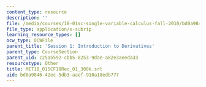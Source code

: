 ```yaml
---
content_type: resource
description: ''
file: /media/courses/18-01sc-single-variable-calculus-fall-2010/bd0a984642ec5db3aaef910a18edb777_MIT18_01SCF10Rec_01_300k.vtt
file_type: application/x-subrip
learning_resource_types: []
ocw_type: OCWFile
parent_title: 'Session 1: Introduction to Derivatives'
parent_type: CourseSection
parent_uid: c25a5592-cbb5-8253-9dae-a82e3aeeda33
resourcetype: Other
title: MIT18_01SCF10Rec_01_300k.srt
uid: bd0a9846-42ec-5db3-aaef-910a18edb777
---
```

